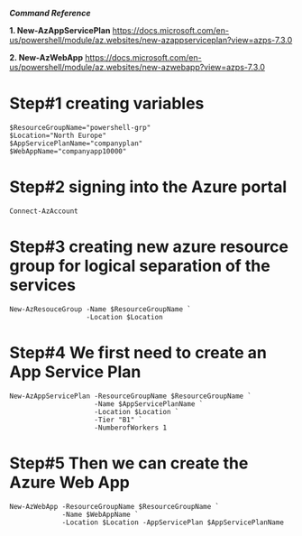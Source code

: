 
***Command Reference***

**1. New-AzAppServicePlan**
https://docs.microsoft.com/en-us/powershell/module/az.websites/new-azappserviceplan?view=azps-7.3.0

**2. New-AzWebApp**
https://docs.microsoft.com/en-us/powershell/module/az.websites/new-azwebapp?view=azps-7.3.0

# Step#1 creating variables
```
$ResourceGroupName="powershell-grp"
$Location="North Europe"
$AppServicePlanName="companyplan"
$WebAppName="companyapp10000"
```

# Step#2 signing into the Azure portal
```
Connect-AzAccount
```

# Step#3 creating new azure resource group for logical separation of the services
```
New-AzResouceGroup -Name $ResourceGroupName `
                   -Location $Location
```

# Step#4 We first need to create an App Service Plan
```
New-AzAppServicePlan -ResourceGroupName $ResourceGroupName `
                     -Name $AppServicePlanName `
                     -Location $Location `
                     -Tier "B1" `
                     -NumberofWorkers 1
```

# Step#5 Then we can create the Azure Web App
```
New-AzWebApp -ResourceGroupName $ResourceGroupName `
             -Name $WebAppName `
             -Location $Location -AppServicePlan $AppServicePlanName
```

